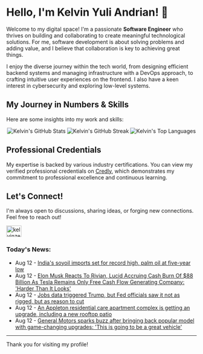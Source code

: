 # Hello, I'm Kelvin Yuli Andrian! 👋

Welcome to my digital space! I'm a passionate **Software Engineer** who thrives on building and collaborating to create meaningful technological solutions. For me, software development is about solving problems and adding value, and I believe that collaboration is key to achieving great things.

I enjoy the diverse journey within the tech world, from designing efficient backend systems and managing infrastructure with a DevOps approach, to crafting intuitive user experiences on the frontend. I also have a keen interest in cybersecurity and exploring low-level systems.

## My Journey in Numbers & Skills

Here are some insights into my work and skills:

<p align="center">
  <img src="https://github-readme-stats.vercel.app/api?username=kelvinzer0&show_icons=true&theme=radical" alt="Kelvin's GitHub Stats" />
  <img src="https://github-readme-streak-stats.herokuapp.com/?user=kelvinzer0&theme=radical" alt="Kelvin's GitHub Streak" />
  <img src="https://github-readme-stats.vercel.app/api/top-langs/?username=kelvinzer0&layout=compact&theme=radical" alt="Kelvin's Top Languages" />
</p>

## Professional Credentials

My expertise is backed by various industry certifications. You can view my verified professional credentials on [Credly](https://www.credly.com/users/kelvin-yuli-andrian/badges), which demonstrates my commitment to professional excellence and continuous learning.

## Let's Connect!

I'm always open to discussions, sharing ideas, or forging new connections. Feel free to reach out!

<p align="left">
    <a href="https://linkedin.com/in/kelvinzero" target="blank"><img align="center" src="https://cdn.jsdelivr.net/npm/simple-icons@3.0.1/icons/linkedin.svg" alt="kelvinzero" height="30" width="40" /></a>
</p>

### Today's News:

<!-- feed start -->
- Aug 12 - [India's soyoil imports set for record high, palm oil at five-year low](https://finance.yahoo.com/news/indias-soyoil-imports-set-record-104946679.html)
- Aug 12 - [Elon Musk Reacts To Rivian, Lucid Accruing Cash Burn Of $88 Billion As Tesla Remains Only Free Cash Flow Generating Company: 'Harder Than It Looks'](https://finance.yahoo.com/news/elon-musk-reacts-rivian-lucid-104605972.html)
- Aug 12 - [Jobs data triggered Trump, but Fed officials saw it not as rigged, but as reason to cut](https://finance.yahoo.com/news/jobs-data-triggered-trump-fed-101418156.html)
- Aug 12 - [An Appleton residential care apartment complex is getting an upgrade, including a new rooftop patio](https://www.yahoo.com/news/articles/appleton-residential-care-apartment-complex-100235020.html)
- Aug 12 - [General Motors sparks buzz after bringing back popular model with game-changing upgrades: 'This is going to be a great vehicle'](https://autos.yahoo.com/articles/general-motors-sparks-buzz-bringing-091500135.html)
<!-- feed end -->

---

Thank you for visiting my profile!